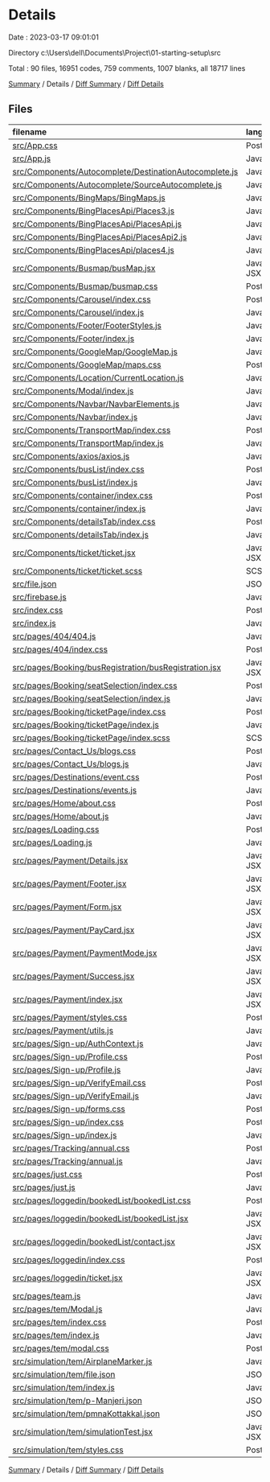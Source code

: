 # Details

Date : 2023-03-17 09:01:01

Directory c:\\Users\\dell\\Documents\\Project\\01-starting-setup\\src

Total : 90 files,  16951 codes, 759 comments, 1007 blanks, all 18717 lines

[Summary](results.md) / Details / [Diff Summary](diff.md) / [Diff Details](diff-details.md)

## Files
| filename | language | code | comment | blank | total |
| :--- | :--- | ---: | ---: | ---: | ---: |
| [src/App.css](/src/App.css) | PostCSS | 14 | 0 | 1 | 15 |
| [src/App.js](/src/App.js) | JavaScript | 57 | 47 | 13 | 117 |
| [src/Components/Autocomplete/DestinationAutocomplete.js](/src/Components/Autocomplete/DestinationAutocomplete.js) | JavaScript | 32 | 0 | 2 | 34 |
| [src/Components/Autocomplete/SourceAutocomplete.js](/src/Components/Autocomplete/SourceAutocomplete.js) | JavaScript | 33 | 6 | 5 | 44 |
| [src/Components/BingMaps/BingMaps.js](/src/Components/BingMaps/BingMaps.js) | JavaScript | 32 | 0 | 7 | 39 |
| [src/Components/BingPlacesApi/Places3.js](/src/Components/BingPlacesApi/Places3.js) | JavaScript | 0 | 25 | 4 | 29 |
| [src/Components/BingPlacesApi/PlacesApi.js](/src/Components/BingPlacesApi/PlacesApi.js) | JavaScript | 24 | 5 | 17 | 46 |
| [src/Components/BingPlacesApi/PlacesApi2.js](/src/Components/BingPlacesApi/PlacesApi2.js) | JavaScript | 24 | 7 | 10 | 41 |
| [src/Components/BingPlacesApi/places4.js](/src/Components/BingPlacesApi/places4.js) | JavaScript | 43 | 2 | 11 | 56 |
| [src/Components/Busmap/busMap.jsx](/src/Components/Busmap/busMap.jsx) | JavaScript JSX | 50 | 26 | 12 | 88 |
| [src/Components/Busmap/busmap.css](/src/Components/Busmap/busmap.css) | PostCSS | 10 | 0 | 0 | 10 |
| [src/Components/Carousel/index.css](/src/Components/Carousel/index.css) | PostCSS | 26 | 0 | 12 | 38 |
| [src/Components/Carousel/index.js](/src/Components/Carousel/index.js) | JavaScript | 40 | 0 | 7 | 47 |
| [src/Components/Footer/FooterStyles.js](/src/Components/Footer/FooterStyles.js) | JavaScript | 50 | 1 | 11 | 62 |
| [src/Components/Footer/index.js](/src/Components/Footer/index.js) | JavaScript | 75 | 0 | 2 | 77 |
| [src/Components/GoogleMap/GoogleMap.js](/src/Components/GoogleMap/GoogleMap.js) | JavaScript | 48 | 0 | 9 | 57 |
| [src/Components/GoogleMap/maps.css](/src/Components/GoogleMap/maps.css) | PostCSS | 38 | 0 | 8 | 46 |
| [src/Components/Location/CurrentLocation.js](/src/Components/Location/CurrentLocation.js) | JavaScript | 34 | 0 | 10 | 44 |
| [src/Components/Modal/index.js](/src/Components/Modal/index.js) | JavaScript | 41 | 0 | 6 | 47 |
| [src/Components/Navbar/NavbarElements.js](/src/Components/Navbar/NavbarElements.js) | JavaScript | 91 | 10 | 11 | 112 |
| [src/Components/Navbar/index.js](/src/Components/Navbar/index.js) | JavaScript | 65 | 0 | 8 | 73 |
| [src/Components/TransportMap/index.css](/src/Components/TransportMap/index.css) | PostCSS | 4 | 0 | 1 | 5 |
| [src/Components/TransportMap/index.js](/src/Components/TransportMap/index.js) | JavaScript | 124 | 70 | 45 | 239 |
| [src/Components/axios/axios.js](/src/Components/axios/axios.js) | JavaScript | 18 | 0 | 10 | 28 |
| [src/Components/busList/index.css](/src/Components/busList/index.css) | PostCSS | 47 | 0 | 3 | 50 |
| [src/Components/busList/index.js](/src/Components/busList/index.js) | JavaScript | 25 | 2 | 3 | 30 |
| [src/Components/container/index.css](/src/Components/container/index.css) | PostCSS | 45 | 0 | 2 | 47 |
| [src/Components/container/index.js](/src/Components/container/index.js) | JavaScript | 19 | 0 | 3 | 22 |
| [src/Components/detailsTab/index.css](/src/Components/detailsTab/index.css) | PostCSS | 60 | 0 | 6 | 66 |
| [src/Components/detailsTab/index.js](/src/Components/detailsTab/index.js) | JavaScript | 28 | 10 | 13 | 51 |
| [src/Components/ticket/ticket.jsx](/src/Components/ticket/ticket.jsx) | JavaScript JSX | 251 | 0 | 4 | 255 |
| [src/Components/ticket/ticket.scss](/src/Components/ticket/ticket.scss) | SCSS | 177 | 18 | 43 | 238 |
| [src/file.json](/src/file.json) | JSON | 9,024 | 0 | 0 | 9,024 |
| [src/firebase.js](/src/firebase.js) | JavaScript | 20 | 1 | 6 | 27 |
| [src/index.css](/src/index.css) | PostCSS | 9 | 0 | 4 | 13 |
| [src/index.js](/src/index.js) | JavaScript | 8 | 0 | 8 | 16 |
| [src/pages/404/404.js](/src/pages/404/404.js) | JavaScript | 21 | 0 | 4 | 25 |
| [src/pages/404/index.css](/src/pages/404/index.css) | PostCSS | 61 | 0 | 10 | 71 |
| [src/pages/Booking/busRegistration/busRegistration.jsx](/src/pages/Booking/busRegistration/busRegistration.jsx) | JavaScript JSX | 224 | 21 | 9 | 254 |
| [src/pages/Booking/seatSelection/index.css](/src/pages/Booking/seatSelection/index.css) | PostCSS | 327 | 3 | 40 | 370 |
| [src/pages/Booking/seatSelection/index.js](/src/pages/Booking/seatSelection/index.js) | JavaScript | 344 | 90 | 31 | 465 |
| [src/pages/Booking/ticketPage/index.css](/src/pages/Booking/ticketPage/index.css) | PostCSS | 443 | 0 | 52 | 495 |
| [src/pages/Booking/ticketPage/index.js](/src/pages/Booking/ticketPage/index.js) | JavaScript | 252 | 0 | 6 | 258 |
| [src/pages/Booking/ticketPage/index.scss](/src/pages/Booking/ticketPage/index.scss) | SCSS | 176 | 19 | 41 | 236 |
| [src/pages/Contact_Us/blogs.css](/src/pages/Contact_Us/blogs.css) | PostCSS | 28 | 0 | 9 | 37 |
| [src/pages/Contact_Us/blogs.js](/src/pages/Contact_Us/blogs.js) | JavaScript | 36 | 1 | 14 | 51 |
| [src/pages/Destinations/event.css](/src/pages/Destinations/event.css) | PostCSS | 123 | 0 | 11 | 134 |
| [src/pages/Destinations/events.js](/src/pages/Destinations/events.js) | JavaScript | 58 | 0 | 5 | 63 |
| [src/pages/Home/about.css](/src/pages/Home/about.css) | PostCSS | 141 | 4 | 16 | 161 |
| [src/pages/Home/about.js](/src/pages/Home/about.js) | JavaScript | 45 | 9 | 7 | 61 |
| [src/pages/Loading.css](/src/pages/Loading.css) | PostCSS | 59 | 0 | 2 | 61 |
| [src/pages/Loading.js](/src/pages/Loading.js) | JavaScript | 24 | 0 | 3 | 27 |
| [src/pages/Payment/Details.jsx](/src/pages/Payment/Details.jsx) | JavaScript JSX | 76 | 1 | 4 | 81 |
| [src/pages/Payment/Footer.jsx](/src/pages/Payment/Footer.jsx) | JavaScript JSX | 19 | 0 | 4 | 23 |
| [src/pages/Payment/Form.jsx](/src/pages/Payment/Form.jsx) | JavaScript JSX | 257 | 2 | 21 | 280 |
| [src/pages/Payment/PayCard.jsx](/src/pages/Payment/PayCard.jsx) | JavaScript JSX | 154 | 8 | 15 | 177 |
| [src/pages/Payment/PaymentMode.jsx](/src/pages/Payment/PaymentMode.jsx) | JavaScript JSX | 73 | 0 | 5 | 78 |
| [src/pages/Payment/Success.jsx](/src/pages/Payment/Success.jsx) | JavaScript JSX | 129 | 3 | 9 | 141 |
| [src/pages/Payment/index.jsx](/src/pages/Payment/index.jsx) | JavaScript JSX | 8 | 0 | 5 | 13 |
| [src/pages/Payment/styles.css](/src/pages/Payment/styles.css) | PostCSS | 164 | 0 | 27 | 191 |
| [src/pages/Payment/utils.js](/src/pages/Payment/utils.js) | JavaScript | 52 | 0 | 13 | 65 |
| [src/pages/Sign-up/AuthContext.js](/src/pages/Sign-up/AuthContext.js) | JavaScript | 12 | 0 | 4 | 16 |
| [src/pages/Sign-up/Profile.css](/src/pages/Sign-up/Profile.css) | PostCSS | 160 | 4 | 11 | 175 |
| [src/pages/Sign-up/Profile.js](/src/pages/Sign-up/Profile.js) | JavaScript | 115 | 47 | 10 | 172 |
| [src/pages/Sign-up/VerifyEmail.css](/src/pages/Sign-up/VerifyEmail.css) | PostCSS | 21 | 0 | 4 | 25 |
| [src/pages/Sign-up/VerifyEmail.js](/src/pages/Sign-up/VerifyEmail.js) | JavaScript | 64 | 0 | 8 | 72 |
| [src/pages/Sign-up/forms.css](/src/pages/Sign-up/forms.css) | PostCSS | 109 | 0 | 12 | 121 |
| [src/pages/Sign-up/index.css](/src/pages/Sign-up/index.css) | PostCSS | 0 | 0 | 1 | 1 |
| [src/pages/Sign-up/index.js](/src/pages/Sign-up/index.js) | JavaScript | 360 | 44 | 47 | 451 |
| [src/pages/Tracking/annual.css](/src/pages/Tracking/annual.css) | PostCSS | 207 | 1 | 18 | 226 |
| [src/pages/Tracking/annual.js](/src/pages/Tracking/annual.js) | JavaScript | 383 | 118 | 69 | 570 |
| [src/pages/just.css](/src/pages/just.css) | PostCSS | 77 | 3 | 5 | 85 |
| [src/pages/just.js](/src/pages/just.js) | JavaScript | 0 | 36 | 6 | 42 |
| [src/pages/loggedin/bookedList/bookedList.css](/src/pages/loggedin/bookedList/bookedList.css) | PostCSS | 34 | 3 | 3 | 40 |
| [src/pages/loggedin/bookedList/bookedList.jsx](/src/pages/loggedin/bookedList/bookedList.jsx) | JavaScript JSX | 11 | 0 | 2 | 13 |
| [src/pages/loggedin/bookedList/contact.jsx](/src/pages/loggedin/bookedList/contact.jsx) | JavaScript JSX | 11 | 0 | 2 | 13 |
| [src/pages/loggedin/index.css](/src/pages/loggedin/index.css) | PostCSS | 47 | 2 | 5 | 54 |
| [src/pages/loggedin/ticket.jsx](/src/pages/loggedin/ticket.jsx) | JavaScript JSX | 70 | 39 | 8 | 117 |
| [src/pages/team.js](/src/pages/team.js) | JavaScript | 0 | 42 | 5 | 47 |
| [src/pages/tem/Modal.js](/src/pages/tem/Modal.js) | JavaScript | 52 | 0 | 13 | 65 |
| [src/pages/tem/index.css](/src/pages/tem/index.css) | PostCSS | 104 | 0 | 23 | 127 |
| [src/pages/tem/index.js](/src/pages/tem/index.js) | JavaScript | 15 | 7 | 14 | 36 |
| [src/pages/tem/modal.css](/src/pages/tem/modal.css) | PostCSS | 40 | 0 | 4 | 44 |
| [src/simulation/tem/AirplaneMarker.js](/src/simulation/tem/AirplaneMarker.js) | JavaScript | 29 | 1 | 8 | 38 |
| [src/simulation/tem/file.json](/src/simulation/tem/file.json) | JSON | 839 | 0 | 1 | 840 |
| [src/simulation/tem/index.js](/src/simulation/tem/index.js) | JavaScript | 94 | 7 | 14 | 115 |
| [src/simulation/tem/p-Manjeri.json](/src/simulation/tem/p-Manjeri.json) | JSON | 1 | 0 | 0 | 1 |
| [src/simulation/tem/pmnaKottakkal.json](/src/simulation/tem/pmnaKottakkal.json) | JSON | 1 | 0 | 0 | 1 |
| [src/simulation/tem/simulationTest.jsx](/src/simulation/tem/simulationTest.jsx) | JavaScript JSX | 112 | 14 | 30 | 156 |
| [src/simulation/tem/styles.css](/src/simulation/tem/styles.css) | PostCSS | 3 | 0 | 0 | 3 |

[Summary](results.md) / Details / [Diff Summary](diff.md) / [Diff Details](diff-details.md)